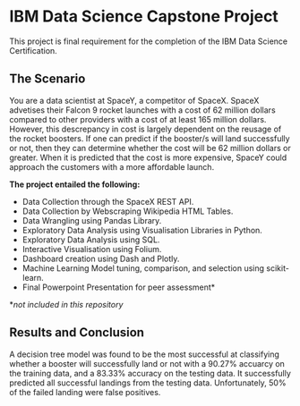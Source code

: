 # IBM Data Science Capstone Project
This project is final requirement for the completion of the IBM Data Science Certification. 
## The Scenario
You are a data scientist at SpaceY, a competitor of SpaceX. SpaceX advetises their Falcon 9 rocket launches with a cost of 62 million dollars compared to other providers with a cost of at least 165 million dollars. However, this descrepancy in cost is largely dependent on the reusage of the rocket boosters. If one can predict if the booster/s will land successfully or not, then they can determine whether the cost will be 62 million dollars or greater. When it is predicted that the cost is more expensive, SpaceY could approach the customers with a more affordable launch.

**The project entailed the following:**
- Data Collection through the SpaceX REST API.
- Data Collection by Webscraping Wikipedia HTML Tables.
- Data Wrangling using Pandas Library.
- Exploratory Data Analysis using Visualisation Libraries in Python.
- Exploratory Data Analysis using SQL.
- Interactive Visualisation using Folium.
- Dashboard creation using Dash and Plotly.
- Machine Learning Model tuning, comparison, and selection using scikit-learn.
- Final Powerpoint Presentation for peer assessment*

**not included in this repository*

## Results and Conclusion
A decision tree model was found to be the most successful at classifying whether a booster will successfully land or not with a 90.27% accuarcy on the training data, and a 83.33% accuracy on the testing data. It successfully predicted all successful landings from the testing data. Unfortunately, 50% of the failed landing were false positives.
